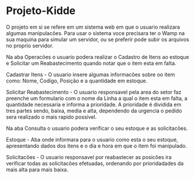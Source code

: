 # Projeto-Kidde

O projeto em si se refere em um sistema web em que o usuario realizara algumas manipulacões. Para usar o sistema voce precisara ter o Wamp na sua maquina para simular um servidor, ou se preferir pode subir os arquivos no proprio servidor.

Na aba Operacões o usuario podera realizar o Cadastro de Itens ao estoque e Solicitar um Reabastecimento quando notar que o item esta em falta.

  Cadastrar Itens - O usuario insere algumas informacões sobre oo item como: Nome, Codigo, Posição e a quantidade em estoque.
  
  Solicitar Reabastecimento - O usuario responsavel pela area do setor faz preenche um formulario com o nome da Linha a qual o item esta em falta, a quantidade necessaria e informa a prioridade. A prioridade
é dividida em tres partes sendo, baixa, media e alta, dependendo da urgencia o pedido sera realizado o mais rapido possivel.


Na aba Consulta o usuario podera verificar o seu estoque e as solicitacões.

  Estoque - Aba onde informara para o usuario como esta o seu estoque, apresentando dados dos itens e o dia e hora em que o item foi manipulado.

  Solicitacões - O usuario responsavel por reabastecer as posicões ira verificar todas as solicitacões efetuadas, ordenando por prioridadades da mais alta para mais baixa.

  
